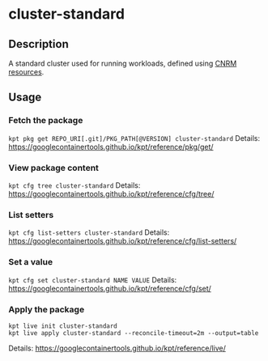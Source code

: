 # cluster-standard

## Description
A standard cluster used for running workloads, defined using [CNRM resources](https://cloud.google.com/config-connector/docs/reference/overview).

## Usage

### Fetch the package
`kpt pkg get REPO_URI[.git]/PKG_PATH[@VERSION] cluster-standard`
Details: https://googlecontainertools.github.io/kpt/reference/pkg/get/

### View package content
`kpt cfg tree cluster-standard`
Details: https://googlecontainertools.github.io/kpt/reference/cfg/tree/

### List setters
`kpt cfg list-setters cluster-standard`
Details: https://googlecontainertools.github.io/kpt/reference/cfg/list-setters/

### Set a value
`kpt cfg set cluster-standard NAME VALUE`
Details: https://googlecontainertools.github.io/kpt/reference/cfg/set/

### Apply the package
```
kpt live init cluster-standard
kpt live apply cluster-standard --reconcile-timeout=2m --output=table
```
Details: https://googlecontainertools.github.io/kpt/reference/live/
